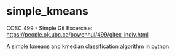 # simple_kmeans
COSC 499 - Simple Git Excercise: https://people.ok.ubc.ca/bowenhui/499/gitex_indiv.html

A simple kmeans and kmedian classification algorithm in python

